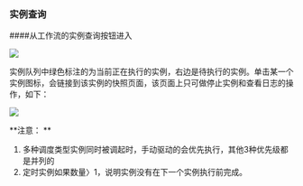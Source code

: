 ###	实例查询
####从工作流的实例查询按钮进入


 <img src="./manual/instanceview2.png"/>   


实例队列中绿色标注的为当前正在执行的实例，右边是待执行的实例。单击某一个实例图标，会链接到该实例的快照页面，该页面上只可做停止实例和查看日志的操作，如下：

 <img src="./manual/instanceview3.png"/>   


**注意： **

1. 多种调度类型实例同时被调起时，手动驱动的会优先执行，其他3种优先级都是并列的
2. 定时实例如果数量〉1，说明实例没有在下一个实例执行前完成。




